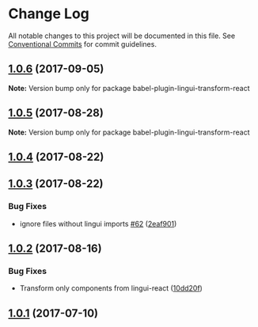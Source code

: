# Change Log

All notable changes to this project will be documented in this file.
See [Conventional Commits](https://conventionalcommits.org) for commit guidelines.

<a name="1.0.6"></a>
## [1.0.6](https://github.com/lingui/js-lingui/compare/babel-plugin-lingui-transform-react@1.0.5...babel-plugin-lingui-transform-react@1.0.6) (2017-09-05)




**Note:** Version bump only for package babel-plugin-lingui-transform-react

<a name="1.0.5"></a>
## [1.0.5](https://github.com/lingui/js-lingui/compare/babel-plugin-lingui-transform-react@1.0.5-0...babel-plugin-lingui-transform-react@1.0.5) (2017-08-28)




**Note:** Version bump only for package babel-plugin-lingui-transform-react

<a name="1.0.4"></a>
## [1.0.4](https://github.com/lingui/js-lingui/compare/babel-plugin-lingui-transform-react@1.0.3...babel-plugin-lingui-transform-react@1.0.4) (2017-08-22)




<a name="1.0.3"></a>
## [1.0.3](https://github.com/lingui/js-lingui/compare/babel-plugin-lingui-transform-react@1.0.2...babel-plugin-lingui-transform-react@1.0.3) (2017-08-22)


### Bug Fixes

* ignore files without lingui imports [#62](https://github.com/lingui/js-lingui/issues/62) ([2eaf901](https://github.com/lingui/js-lingui/commit/2eaf901))




<a name="1.0.2"></a>
## [1.0.2](https://github.com/lingui/js-lingui/compare/babel-plugin-lingui-transform-react@1.0.1...babel-plugin-lingui-transform-react@1.0.2) (2017-08-16)


### Bug Fixes

* Transform only components from lingui-react ([10dd20f](https://github.com/lingui/js-lingui/commit/10dd20f))




<a name="1.0.1"></a>
## [1.0.1](https://github.com/lingui/js-lingui/compare/babel-plugin-lingui-transform-react@1.0.0...babel-plugin-lingui-transform-react@1.0.1) (2017-07-10)
